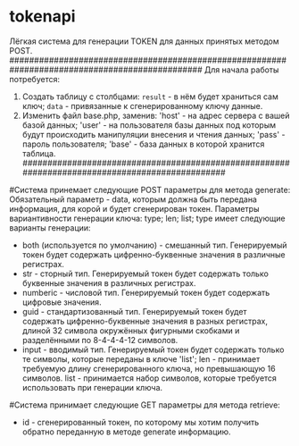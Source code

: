 # tokenapi

Лёгкая система для генерации TOKEN для данных принятых методом POST.
###############################################################################################
Для начала работы потребуется:
1. Создать таблицу с столбцами: `result` - в нём будет храниться сам ключ; `data` - привязанные к сгенерированному ключу данные.
2. Изменить файл base.php, заменив: 'host' - на адрес сервера с вашей базой данных; 'user' - на пользователя базы данных под которым будут происходить манипуляции внесения и чтения данных; 'pass' - пароль пользователя; 'base' - база данных в которой хранится таблица.
###############################################################################################

#Система принемает следующие POST параметры для метода generate:
Обязательный параметр - data, которым должна быть передана информация, для корой и будет сгенерирован токен.
Параметры вариантивности генерации ключа: type; len; list;
type имеет следующие варианты генерации:
  - both (используется по умолчанию) - смешанный тип. Генерируемый токен будет содержать цифренно-буквенные значения в различные регистрах.
  - str - сторный тип. Генерируемый токен будет содержать только буквенные значения в различных регистрах.
  - numberic - числовой тип. Генерируемый токен будет содержать цифровые значения.
  - guid - стандартизованный тип. Генерируемый токен будет содержать цифренно-буквенные значения в разных регистрах, длиной 32 символа окружённых фигурными скобками и разделёнными по 8-4-4-4-12 символов.
  - input - вводимый тип. Генерируемый токен будет содержать только те символы, которые переданы в ключе 'list';
len - принимает требуемую длину сгенерированного ключа, но превышающую 16 символов.
list - принимается набор символов, которые требуется использовать при генерации ключа.

#Система принимает следующие GET параметры для метода retrieve:
  - id - сгенерированный токен, по которому мы хотим получить обратно переданную в методе generate информацию.
